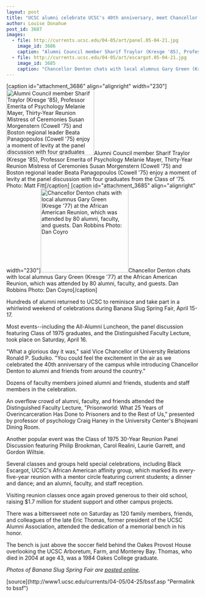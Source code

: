 ```yaml
---
layout: post
title: "UCSC alumni celebrate UCSC's 40th anniversary, meet Chancellor Denton"
author: Louise Donahue
post_id: 3687
images:
  - file: http://currents.ucsc.edu/04-05/art/panel.05-04-21.jpg
    image_id: 3686
    caption: "Alumni Council member Sharif Traylor (Kresge '85), Professor Emerita of Psychology Melanie Mayer, Thirty-Year Reunion Mistress of Ceremonies Susan Morgenstern (Cowell '75) and Boston regional leader Beata Panagopoulos (Cowell '75) enjoy a moment of levity at the panel discussion with four graduates from the Class of '75. Photo: Matt Fitt"
  - file: http://currents.ucsc.edu/04-05/art/escargot.05-04-21.jpg
    image_id: 3685
    caption: "Chancellor Denton chats with local alumnus Gary Green (Kresge '77) at the African American Reunion, which was attended by 80 alumni, faculty, and guests. Dan Robbins Photo: Dan Coyro"
---
```


[caption id="attachment_3686" align="alignright" width="230"]<a href="http://localhost/mysite/wp-content/uploads/2005/04/panel.05-04-21.jpg"><img class="size-full wp-image-3686" src="http://localhost/mysite/wp-content/uploads/2005/04/panel.05-04-21.jpg" alt="Alumni Council member Sharif Traylor (Kresge '85), Professor Emerita of Psychology Melanie Mayer, Thirty-Year Reunion Mistress of Ceremonies Susan Morgenstern (Cowell '75) and Boston regional leader Beata Panagopoulos (Cowell '75) enjoy a moment of levity at the panel discussion with four graduates from the Class of '75. Photo: Matt Fitt" width="230" height="172" /></a>Alumni Council member Sharif Traylor (Kresge '85), Professor Emerita of Psychology Melanie Mayer, Thirty-Year Reunion Mistress of Ceremonies Susan Morgenstern (Cowell '75) and Boston regional leader Beata Panagopoulos (Cowell '75) enjoy a moment of levity at the panel discussion with four graduates from the Class of '75. Photo: Matt Fitt[/caption]
[caption id="attachment_3685" align="alignright" width="230"]<a href="http://localhost/mysite/wp-content/uploads/2005/04/escargot.05-04-21.jpg"><img class="size-full wp-image-3685" src="http://localhost/mysite/wp-content/uploads/2005/04/escargot.05-04-21.jpg" alt="Chancellor Denton chats with local alumnus Gary Green (Kresge '77) at the African American Reunion, which was attended by 80 alumni, faculty, and guests. Dan Robbins Photo: Dan Coyro" width="230" height="219" /></a>Chancellor Denton chats with local alumnus Gary Green (Kresge '77) at the African American Reunion, which was attended by 80 alumni, faculty, and guests. Dan Robbins Photo: Dan Coyro[/caption]
<a name="content" id="content"></a>
<p>
  Hundreds of alumni returned to UCSC to reminisce and take part in a whirlwind weekend of celebrations during Banana Slug Spring Fair, April 15-17.
</p>
<p>
  Most events--including the All-Alumni Luncheon, the panel discussion featuring Class of 1975 graduates, and the Distinguished Faculty Lecture, took place on Saturday, April 16.<br>
</p>
<p>
  "What a glorious day it was," said Vice Chancellor of University Relations Ronald P. Suduiko. "You could feel the excitement in the air as we celebrated the 40th anniversary of the campus while introducing Chancellor Denton to alumni and friends from around the country."<br>
</p>
<p>
  Dozens of faculty members joined alumni and friends, students and staff members in the celebration.<br>
</p>
<p>
  An overflow crowd of alumni, faculty, and friends attended the Distinguished Faculty Lecture, "Prisonworld: What 25 Years of Overincarceration Has Done to Prisoners and to the Rest of Us," presented by professor of psychology Craig Haney in the University Center's Bhojwani Dining Room.<br>
</p>
<p>
  Another popular event was the Class of 1975 30-Year Reunion Panel Discussion featuring Philip Brookman, Carol Realini, Laurie Garrett, and Gordon Wiltsie.<br>
</p>
<p>
  Several classes and groups held special celebrations, including Black Escargot, UCSC's African American affinity group, which marked its every-five-year reunion with a mentor circle featuring current students; a dinner and dance; and an alumni, faculty, and staff reception.<br>
</p>
<p>
  Visiting reunion classes once again proved generous to their old school, raising $1.7 million for student support and other campus projects.
</p>
<p>
  There was a bittersweet note on Saturday as 120 family members, friends, and colleagues of the late Eric Thomas, former president of the UCSC Alumni Association, attended the dedication of a memorial bench in his honor.
</p>
<p>
  The bench is just above the soccer field behind the Oakes Provost House overlooking the UCSC Arboretum, Farm, and Monterey Bay. Thomas, who died in 2004 at age 43, was a 1984 Oakes College graduate.
</p>
<p>
  <i>Photos of Banana Slug Spring Fair are <a href="http://www.alumni.ucsc.edu/reunions/bssf_2005_pics/index.htm">posted online</a>.</i><br>
</p>
[source](http://www1.ucsc.edu/currents/04-05/04-25/bssf.asp "Permalink to bssf")

